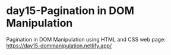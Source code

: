 # day15-Pagination in DOM Manipulation
Pagination in DOM Manipulation using HTML and CSS
web page: https://day15-dommanipulation.netlify.app/

